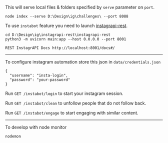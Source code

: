 This will serve local files & folders specified by `serve` parameter on `port`.

```
node index --serve D:\Design\ig\challenges\ --port 8088
```

To use `instabot` feature you need to launch [instagrapi-rest](https://github.com/visual-aix/instagrapi-rest).

```
cd D:\Design\ig\instagrapi-rest\instagrapi-rest
python3 -m uvicorn main:app --host 0.0.0.0 --port 8001

REST InstagrAPI Docs http://localhost:8001/docs#/
```

---

To configure instagram automation store this json in `data/credentials.json`

```
{
  "username": "insta-login",
  "password": "your-password"
}
```

Run `GET /instabot/login` to start your instagram session.

Run `GET /instabot/clean` to unfollow people that do not follow back.

Run `GET /instabot/engage` to start engaging with similar content.

---

To develop with node monitor

```
nodemon
```
